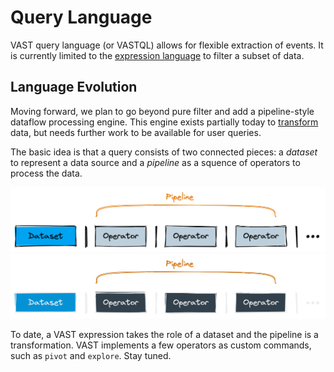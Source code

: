 # Query Language

VAST query language (or VASTQL) allows for flexible extraction of events. It
is currently limited to the [expression language](expressions) to filter a
subset of data.

## Language Evolution

Moving forward, we plan to go beyond pure filter and add a pipeline-style
dataflow processing engine. This engine exists partially today to
[transform](/docs/use-vast/transform) data, but needs further work to be
available for user queries.

The basic idea is that a query consists of two connected pieces: a *dataset* to
represent a data source and a *pipeline* as a squence of operators to process
the data.

![Query Language](/img/query-language.light.png#gh-light-mode-only)
![Query Language](/img/query-language.dark.png#gh-dark-mode-only)

 To date, a VAST expression takes the role of a dataset and the pipeline is a
 transformation. VAST implements a few operators as custom commands, such as
 `pivot` and `explore`. Stay tuned.
